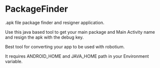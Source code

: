 PackageFinder
=============

.apk file package finder and resigner application.

Use this java based tool to get your main package and Main Activity name and resign the apk with the debug key.

Best tool for converting your app to be used with robotium.

It requires ANDROID_HOME and JAVA_HOME path in your Environment variable.
